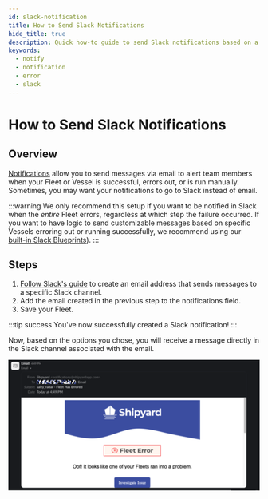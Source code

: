 ```yaml
---
id: slack-notification
title: How to Send Slack Notifications
hide_title: true
description: Quick how-to guide to send Slack notifications based on a Fleet or Vessel's status.
keywords:
  - notify
  - notification
  - error
  - slack
---
```


# How to Send Slack Notifications

## Overview
[Notifications](../../reference/notifications.md) allow you to send messages via email to alert team members when your Fleet or Vessel is successful, errors out, or is run manually. Sometimes, you may want your notifications to go to Slack instead of email.

:::warning
We only recommend this setup if you want to be notified in Slack when the *entire* Fleet errors, regardless at which step the failure occurred. If you want to have logic to send customizable messages based on specific Vessels erroring out or running successfully, we recommend using our [built-in Slack Blueprints](../../blueprint-library/slack/slack-overview.md)).
:::

## Steps

1. [Follow Slack's guide](https://slack.com/help/articles/206819278-Send-emails-to-Slack#create-an-email-address) to create an email address that sends messages to a specific Slack channel.
2. Add the email created in the previous step to the notifications field.
3. Save your Fleet.

:::tip success
You've now successfully created a Slack notification!
:::

Now, based on the options you chose, you will receive a message directly in the Slack channel associated with the email.

![Notification in Slack](../../.gitbook/assets/slack-notification.png)




